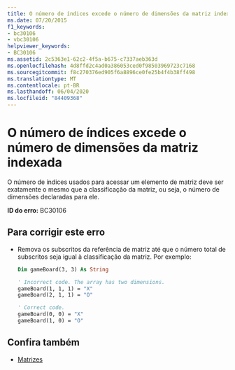 ```yaml
---
title: O número de índices excede o número de dimensões da matriz indexada
ms.date: 07/20/2015
f1_keywords:
- bc30106
- vbc30106
helpviewer_keywords:
- BC30106
ms.assetid: 2c5363e1-62c2-4f5a-b675-c7337aeb363d
ms.openlocfilehash: 4d8ffd2c4ad0a386053ced0f98503969723c7168
ms.sourcegitcommit: f8c270376ed905f6a8896ce0fe25b4f4b38ff498
ms.translationtype: MT
ms.contentlocale: pt-BR
ms.lasthandoff: 06/04/2020
ms.locfileid: "84409368"
---
```

# <a name="number-of-indices-exceeds-the-number-of-dimensions-of-the-indexed-array"></a>O número de índices excede o número de dimensões da matriz indexada
O número de índices usados para acessar um elemento de matriz deve ser exatamente o mesmo que a classificação da matriz, ou seja, o número de dimensões declaradas para ele.  
  
 **ID do erro:** BC30106  
  
## <a name="to-correct-this-error"></a>Para corrigir este erro  
  
- Remova os subscritos da referência de matriz até que o número total de subscritos seja igual à classificação da matriz. Por exemplo:  
  
    ```vb  
    Dim gameBoard(3, 3) As String  
  
    ' Incorrect code. The array has two dimensions.  
    gameBoard(1, 1, 1) = "X"  
    gameBoard(2, 1, 1) = "O"  
  
    ' Correct code.  
    gameBoard(0, 0) = "X"  
    gameBoard(1, 0) = "O"  
    ```  
  
## <a name="see-also"></a>Confira também

- [Matrizes](../../programming-guide/language-features/arrays/index.md)
